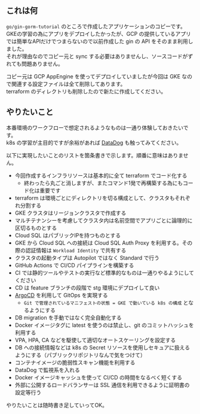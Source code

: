## これは何
`go/gin-gorm-tutorial` のところで作成したアプリケーションのコピーです。  
GKEの学習の為にアプリをデプロイしたかったが、GCP の提供しているアプリでは簡単なAPIだけでつまらないので以前作成した gin の API をそのまま利用しました。  
それが理由なのでコピー元と sync する必要はありませんし、ソースコードがずれても問題ありません。

コピー元は GCP AppEngine を使ってデプロイしていましたが今回は GKE なので関連する設定ファイルは全て削除してあります。  
terraform のディレクトリも削除したので新たに作成してください。  

## やりたいこと
本番環境のワークフローで想定されるようなものは一通り体験しておきたいです。  
k8s の学習が主目的ですが余裕があれば [DataDog](https://www.datadoghq.com/ja/?utm_source=Advertisement&utm_medium=GoogleAdsNon1stTierBrand&utm_campaign=GoogleAdsNon1stTierBrand-JPNLangEN&utm_content=Brand&utm_keyword=%2Bdatadog&utm_matchtype=b&gclid=CjwKCAjwo4mIBhBsEiwAKgzXOP0_C_DS7eFCP22B3uqQzLt-_vHMLzMBSgz-8PvLHKsUt4FqABs29hoCJAEQAvD_BwE) 
も触ってみてください。

以下に実現したいことのリストを箇条書きで示します。順番に意味はありません。
- 今回作成するインフラリソースは基本的に全て terraform でコード化する
  - 終わったら丸ごと消しますが、またコマンド1発で再構築する為にもコード化は重要です
- terraform は環境ごとにディレクトリを切る構成として、クラスタもそれぞれ分割する
- GKE クラスタはリージョンクラスタで作成する
- マルチテナンシーを考慮してクラスタ内は名前空間でアプリごとに論理的に区切るものとする
- Cloud SQL はパブリックIPを持つものとする
- GKE から Cloud SQL への接続は Cloud SQL Auth Proxy を利用する。その際の認証情報は `Workload Identity` で共有する
- クラスタの起動タイプは Autopilot ではなく Standard で行う
- GitHub Actions で CI/CD パイプラインを構築する
- CI では静的ツールやテストの実行など標準的なものは一通りやるようにしてください
- CD は feature ブランチの段階で stg 環境にデプロイして良い
- [ArgoCD](https://argoproj.github.io/argo-cd/) を利用して GitOps を実現する
  - `Git で管理されているマニフェストの状態 = GKE で動いている k8s の構成` となるようにする
- DB migration を手動ではなく完全自動化する
- Docker イメージタグに latest を使うのは禁止し、git のコミットハッシュを利用する
- VPA, HPA, CA などを駆使して適切なオートスケーリングを設定する
- DB への接続情報などは k8s の Secret リソースを使用しセキュアに扱えるようにする（パブリックリポジトリなんで気をつけて）
- コンテナイメージの脆弱性スキャン機能を利用する
- DataDog で監視系を入れる
- Docker イメージキャッシュを使って CI/CD の時間をなるべく短くする
- 外部に公開するロードバランサーは SSL 通信を利用できるように証明書の設定等行う

やりたいことは随時書き足していってOK。
